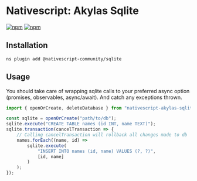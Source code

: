 # Nativescript: Akylas Sqlite

[![npm](https://img.shields.io/npm/v/@nativescript-community/sqlite.svg)](https://www.npmjs.com/package/@nativescript-community/sqlite)
[![npm](https://img.shields.io/npm/dt/@nativescript-community/sqlite.svg?label=npm%20downloads)](https://www.npmjs.com/package/@nativescript-community/sqlite)

## Installation

```
ns plugin add @nativescript-community/sqlite
```

## Usage

You should take care of wrapping sqlite calls to your preferred async option (promises, observables, async/await). And catch any exceptions thrown.

```typescript
import { openOrCreate, deleteDatabase } from "nativescript-akylas-sqlite";

const sqlite = openOrCreate("path/to/db");
sqlite.execute("CREATE TABLE names (id INT, name TEXT)");
sqlite.transaction(cancelTransaction => {
    // Calling cancelTransaction will rollback all changes made to db
    names.forEach((name, id) =>
        sqlite.execute(
            "INSERT INTO names (id, name) VALUES (?, ?)",
            [id, name]
        )
    );
});
```
